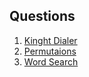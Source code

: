 ## Questions

1. [Kinght Dialer](https://leetcode.com/problems/knight-dialer/description/?envType=daily-question&envId=2023-11-27)
1. [Permutaions](https://leetcode.com/problems/permutations/description/)
2. [Word Search](https://leetcode.com/problems/word-search/)
